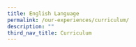 ```yaml
---
title: English Language
permalink: /our-experiences/curriculum/
description: ""
third_nav_title: Curriculum
---
```

